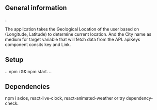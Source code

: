 
## General information
..

The application takes the Geological Location of the user based on (Longitude, Latitude) to determine current location. And the City name as medium for target variable that will fetch data from the API. apiKeys component consits key and Link.


## Setup

..
npm i && npm start.
..

## Dependencies

npm i axios, react-live-clock, react-animated-weather or try dependency-check.

